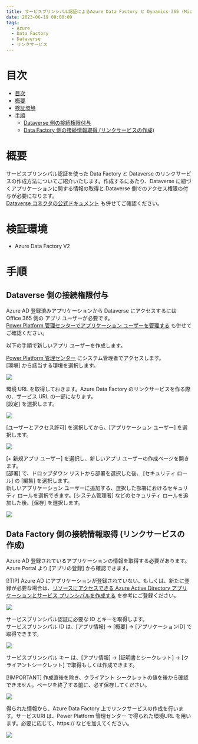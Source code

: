 ```yaml
---
title: サービスプリンシパル認証によるAzure Data Factory と Dynamics 365 (Microsoft Dataverse) の接続方法
date: 2023-06-19 09:00:00
tags:
  - Azure
  - Data Factory
  - Dataverse 
  - リンクサービス
---
```


# 目次
- [目次](#目次)
- [概要](#概要)
- [検証環境](#検証環境)
- [手順](#手順)
  - [Dataverse 側の接続権限付与](#dataverse-側の接続権限付与)
  - [Data Factory 側の接続情報取得 (リンクサービスの作成)](#data-factory-側の接続情報取得-リンクサービスの作成)




# 概要
サービスプリンシパル認証を使った Data Factory と Dataverse  のリンクサービスの作成方法についてご紹介いたします。作成するにあたり、Dataverse に紐づくアプリケーションに関する情報の取得と Dataverse 側でのアクセス権限の付与が必要になります。  
[Dataverse コネクタの公式ドキュメント](https://learn.microsoft.com/ja-jp/azure/data-factory/connector-dynamics-crm-office-365?tabs=data-factory) も併せてご確認ください。  

# 検証環境
- Azure Data Factory V2

# 手順

## Dataverse 側の接続権限付与

Azure AD 登録済みアプリケーションから Dataverse にアクセスするには Office 365 側の アプリ ユーザーが必要です。  
[Power Platform 管理センターでアプリケーション ユーザーを管理する](https://learn.microsoft.com/ja-jp/power-platform/admin/manage-application-users#create-an-application-user) も併せてご確認ください。 

以下の手順で新しいアプリ ユーザーを作成します。   


[Power Platform 管理センター](https://admin.powerplatform.microsoft.com/home) にシステム管理者でアクセスします。  
[環境] から該当する環境を選択します。  

![](./how-to-create-dataverse-linkedservice-by-service-principal/power-platform-1.png)

環境 URL を取得しておきます。Azure Data Factory のリンクサービスを作る際の、サービス URL の一部になります。  
[設定] を選択します。  

![](./how-to-create-dataverse-linkedservice-by-service-principal/power-platform-2.png)

 [ユーザーとアクセス許可] を選択してから、[アプリケーション ユーザー] を選択します。  

![](./how-to-create-dataverse-linkedservice-by-service-principal/power-platform-3.png)


 [+ 新規アプリ ユーザー] を選択し、新しいアプリ ユーザーの作成ページを開きます。  
 [部署] で、ドロップダウン リストから部署を選択した後、 [セキュリティ ロール] の [編集] を選択します。  
 新しいアプリケーション ユーザーに追加する、選択した部署におけるセキュリティ ロールを選択できます。[システム管理者] などのセキュリティ ロールを追加した後、[保存] を選択します。

![](./how-to-create-dataverse-linkedservice-by-service-principal/power-platform-4.png)



## Data Factory 側の接続情報取得 (リンクサービスの作成)
Azure AD 登録されているアプリケーションの情報を取得する必要があります。  
Azure Portal より [アプリの登録] から確認できます。  

[!TIP]
Azure AD にアプリケーションが登録されていない、もしくは、新たに登録が必要な場合は、[リソースにアクセスできる Azure Active Directory アプリケーションとサービス プリンシパルを作成する](https://learn.microsoft.com/ja-jp/azure/active-directory/develop/howto-create-service-principal-portal#register-an-application-with-azure-ad-and-create-a-service-principal) を参考にご登録ください。  


![](./how-to-create-dataverse-linkedservice-by-service-principal/linked-service-1.png)

サービスプリンシパル認証に必要な ID とキーを取得します。  
サービスプリンシパル ID は、[アプリ情報] -> [概要] -> [アプリケーションID] で取得できます。  

![](./how-to-create-dataverse-linkedservice-by-service-principal/linked-service-service-principal-id.png)

サービスプリンシパル キー は、[アプリ情報] -> [証明書とシークレット] -> [クライアントシークレット] で取得もしくは作成できます。  

[!IMPORTANT]
作成直後を除き、クライアント シークレットの値を後から確認できません。ページを終了する前に、必ず保存してください。  

![](./how-to-create-dataverse-linkedservice-by-service-principal/linked-service-service-principal-key.png)


得られた情報から、Azure Data Factory 上でリンクサービスの作成を行います。サービスURI は、Power Platform 管理センター で得られた環境URL を用います。必要に応じて、https://  などを加えてください。  

![](./how-to-create-dataverse-linkedservice-by-service-principal/linked-service-service.png)


